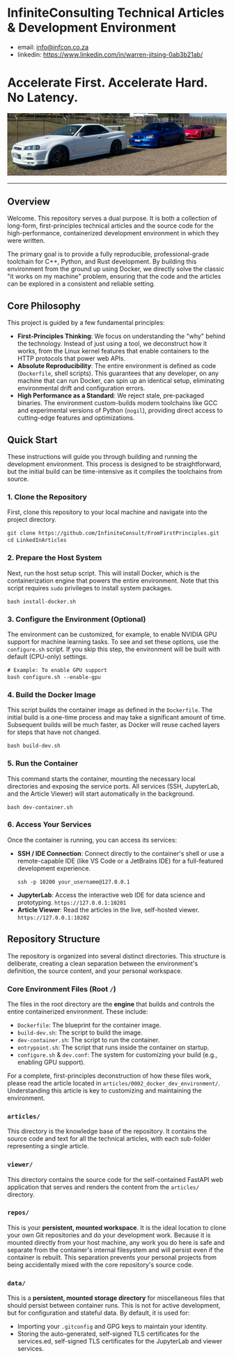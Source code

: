 # InfiniteConsulting Technical Articles & Development Environment
- email: info@infcon.co.za
- linkedin: https://www.linkedin.com/in/warren-jitsing-0ab3b21ab/

# Accelerate First. Accelerate Hard. No Latency.

![banner](banner.jpg)

---
## Overview

Welcome. This repository serves a dual purpose. It is both a collection of long-form, first-principles technical articles and the source code for the high-performance, containerized development environment in which they were written.

The primary goal is to provide a fully reproducible, professional-grade toolchain for C++, Python, and Rust development. By building this environment from the ground up using Docker, we directly solve the classic "it works on my machine" problem, ensuring that the code and the articles can be explored in a consistent and reliable setting.

## Core Philosophy

This project is guided by a few fundamental principles:

* **First-Principles Thinking**: We focus on understanding the "why" behind the technology. Instead of just using a tool, we deconstruct how it works, from the Linux kernel features that enable containers to the HTTP protocols that power web APIs.
* **Absolute Reproducibility**: The entire environment is defined as code (`Dockerfile`, shell scripts). This guarantees that any developer, on any machine that can run Docker, can spin up an identical setup, eliminating environmental drift and configuration errors.
* **High Performance as a Standard**: We reject stale, pre-packaged binaries. The environment custom-builds modern toolchains like GCC and experimental versions of Python (`nogil`), providing direct access to cutting-edge features and optimizations.

## Quick Start

These instructions will guide you through building and running the development environment. This process is designed to be straightforward, but the initial build can be time-intensive as it compiles the toolchains from source.

### 1\. Clone the Repository

First, clone this repository to your local machine and navigate into the project directory.

```shell
git clone https://github.com/InfiniteConsult/FromFirstPrinciples.git
cd LinkedInArticles
```

### 2\. Prepare the Host System

Next, run the host setup script. This will install Docker, which is the containerization engine that powers the entire environment. Note that this script requires `sudo` privileges to install system packages.

```shell
bash install-docker.sh
```

### 3\. Configure the Environment (Optional)

The environment can be customized, for example, to enable NVIDIA GPU support for machine learning tasks. To see and set these options, use the `configure.sh` script. If you skip this step, the environment will be built with default (CPU-only) settings.

```shell
# Example: To enable GPU support
bash configure.sh --enable-gpu
```

### 4\. Build the Docker Image

This script builds the container image as defined in the `Dockerfile`. The initial build is a one-time process and may take a significant amount of time. Subsequent builds will be much faster, as Docker will reuse cached layers for steps that have not changed.

```shell
bash build-dev.sh
```

### 5\. Run the Container

This command starts the container, mounting the necessary local directories and exposing the service ports. All services (SSH, JupyterLab, and the Article Viewer) will start automatically in the background.

```shell
bash dev-container.sh
```

### 6\. Access Your Services

Once the container is running, you can access its services:

  * **SSH / IDE Connection**: Connect directly to the container's shell or use a remote-capable IDE (like VS Code or a JetBrains IDE) for a full-featured development experience.
    ```shell
    ssh -p 10200 your_username@127.0.0.1
    ```
  * **JupyterLab**: Access the interactive web IDE for data science and prototyping.
    `https://127.0.0.1:10201`
  * **Article Viewer**: Read the articles in the live, self-hosted viewer.
    `https://127.0.0.1:10202`

## Repository Structure

The repository is organized into several distinct directories. This structure is deliberate, creating a clean separation between the environment's definition, the source content, and your personal workspace.

### Core Environment Files (Root `/`)
The files in the root directory are the **engine** that builds and controls the entire containerized environment. These include:
* `Dockerfile`: The blueprint for the container image.
* `build-dev.sh`: The script to build the image.
* `dev-container.sh`: The script to run the container.
* `entrypoint.sh`: The script that runs inside the container on startup.
* `configure.sh` & `dev.conf`: The system for customizing your build (e.g., enabling GPU support).

For a complete, first-principles deconstruction of how these files work, please read the article located in `articles/0002_docker_dev_environment/`. Understanding this article is key to customizing and maintaining the environment.

### `articles/`
This directory is the knowledge base of the repository. It contains the source code and text for all the technical articles, with each sub-folder representing a single article.

### `viewer/`
This directory contains the source code for the self-contained FastAPI web application that serves and renders the content from the `articles/` directory.

### `repos/`
This is your **persistent, mounted workspace**. It is the ideal location to clone your own Git repositories and do your development work. Because it is mounted directly from your host machine, any work you do here is safe and separate from the container's internal filesystem and will persist even if the container is rebuilt. This separation prevents your personal projects from being accidentally mixed with the core repository's source code.

### `data/`
This is a **persistent, mounted storage directory** for miscellaneous files that should persist between container runs. This is not for active development, but for configuration and stateful data. By default, it is used for:
* Importing your `.gitconfig` and GPG keys to maintain your identity.
* Storing the auto-generated, self-signed TLS certificates for the services.ed, self-signed TLS certificates for the JupyterLab and viewer services.
